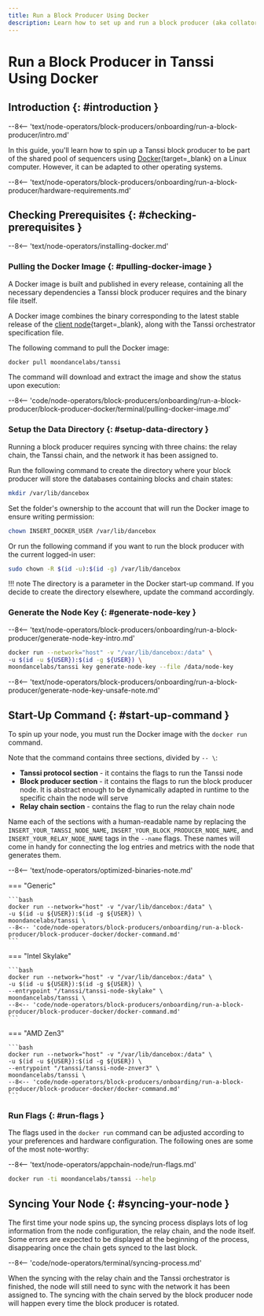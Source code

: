 ```yaml
---
title: Run a Block Producer Using Docker
description: Learn how to set up and run a block producer (aka collator or sequencer) for Tanssi networks using Docker to participate in the protocol and earn rewards.
---
```


# Run a Block Producer in Tanssi Using Docker

## Introduction {: #introduction }

--8<-- 'text/node-operators/block-producers/onboarding/run-a-block-producer/intro.md'

In this guide, you'll learn how to spin up a Tanssi block producer to be part of the shared pool of sequencers using [Docker](https://www.docker.com){target=\_blank} on a Linux computer. However, it can be adapted to other operating systems.

--8<-- 'text/node-operators/block-producers/onboarding/run-a-block-producer/hardware-requirements.md'

## Checking Prerequisites {: #checking-prerequisites }

--8<-- 'text/node-operators/installing-docker.md'

### Pulling the Docker Image {: #pulling-docker-image }

A Docker image is built and published in every release, containing all the necessary dependencies a Tanssi block producer requires and the binary file itself.

A Docker image combines the binary corresponding to the latest stable release of the [client node](/learn/framework/architecture/#architecture){target=\_blank}, along with the Tanssi orchestrator specification file.

The following command to pull the Docker image:

```bash
docker pull moondancelabs/tanssi
```

The command will download and extract the image and show the status upon execution:

--8<-- 'code/node-operators/block-producers/onboarding/run-a-block-producer/block-producer-docker/terminal/pulling-docker-image.md'

### Setup the Data Directory {: #setup-data-directory }

Running a block producer requires syncing with three chains: the relay chain, the Tanssi chain, and the network it has been assigned to.

Run the following command to create the directory where your block producer will store the databases containing blocks and chain states:

```bash
mkdir /var/lib/dancebox
```

Set the folder's ownership to the account that will run the Docker image to ensure writing permission:

```bash
chown INSERT_DOCKER_USER /var/lib/dancebox
```

Or run the following command if you want to run the block producer with the current logged-in user:

```bash
sudo chown -R $(id -u):$(id -g) /var/lib/dancebox
```

!!! note
    The directory is a parameter in the Docker start-up command. If you decide to create the directory elsewhere, update the command accordingly.

### Generate the Node Key {: #generate-node-key }

--8<-- 'text/node-operators/block-producers/onboarding/run-a-block-producer/generate-node-key-intro.md'

```bash
docker run --network="host" -v "/var/lib/dancebox:/data" \
-u $(id -u ${USER}):$(id -g ${USER}) \
moondancelabs/tanssi key generate-node-key --file /data/node-key
```

--8<-- 'text/node-operators/block-producers/onboarding/run-a-block-producer/generate-node-key-unsafe-note.md'

## Start-Up Command {: #start-up-command }

To spin up your node, you must run the Docker image with the `docker run` command. 

Note that the command contains three sections, divided by `-- \`:

- **Tanssi protocol section** - it contains the flags to run the Tanssi node
- **Block producer section** - it contains the flags to run the block producer node. It is abstract enough to be dynamically adapted in runtime to the specific chain the node will serve
- **Relay chain section** - contains the flag to run the relay chain node

Name each of the sections with a human-readable name by replacing the `INSERT_YOUR_TANSSI_NODE_NAME`, `INSERT_YOUR_BLOCK_PRODUCER_NODE_NAME`, and `INSERT_YOUR_RELAY_NODE_NAME` tags in the `--name` flags. These names will come in handy for connecting the log entries and metrics with the node that generates them.

--8<-- 'text/node-operators/optimized-binaries-note.md'

=== "Generic"

    ```bash
    docker run --network="host" -v "/var/lib/dancebox:/data" \
    -u $(id -u ${USER}):$(id -g ${USER}) \
    moondancelabs/tanssi \
    --8<-- 'code/node-operators/block-producers/onboarding/run-a-block-producer/block-producer-docker/docker-command.md'
    ```

=== "Intel Skylake"

    ```bash
    docker run --network="host" -v "/var/lib/dancebox:/data" \
    -u $(id -u ${USER}):$(id -g ${USER}) \
    --entrypoint "/tanssi/tanssi-node-skylake" \
    moondancelabs/tanssi \
    --8<-- 'code/node-operators/block-producers/onboarding/run-a-block-producer/block-producer-docker/docker-command.md'
    ```
=== "AMD Zen3"

    ```bash
    docker run --network="host" -v "/var/lib/dancebox:/data" \
    -u $(id -u ${USER}):$(id -g ${USER}) \
    --entrypoint "/tanssi/tanssi-node-znver3" \
    moondancelabs/tanssi \
    --8<-- 'code/node-operators/block-producers/onboarding/run-a-block-producer/block-producer-docker/docker-command.md'
    ```

### Run Flags {: #run-flags }

The flags used in the `docker run` command can be adjusted according to your preferences and hardware configuration. The following ones are some of the most note-worthy:

--8<-- 'text/node-operators/appchain-node/run-flags.md'

```bash
docker run -ti moondancelabs/tanssi --help
```

## Syncing Your Node {: #syncing-your-node }

The first time your node spins up, the syncing process displays lots of log information from the node configuration, the relay chain, and the node itself. Some errors are expected to be displayed at the beginning of the process, disappearing once the chain gets synced to the last block.

--8<-- 'code/node-operators/terminal/syncing-process.md'

When the syncing with the relay chain and the Tanssi orchestrator is finished, the node will still need to sync with the network it has been assigned to. The syncing with the chain served by the block producer node will happen every time the block producer is rotated.
